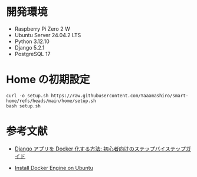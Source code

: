 # 開発環境

- Raspberry Pi Zero 2 W
- Ubuntu Server 24.04.2 LTS
- Python 3.12.10
- Django 5.2.1
- PostgreSQL 17

# Home の初期設定

```
curl -o setup.sh https://raw.githubusercontent.com/Yaaamashiro/smart-home/refs/heads/main/home/setup.sh
bash setup.sh
```

# 参考文献

- [Django アプリを Docker 化する方法: 初心者向けのステップバイステップガイド](https://www.docker.com/ja-jp/blog/how-to-dockerize-django-app/ "アプリを Docker 化する方法: 初心者向けのステップバイステップガイド | Docker")

- [Install Docker Engine on Ubuntu](https://docs.docker.com/engine/install/ubuntu/ "Ubuntu | Docker Docs")
